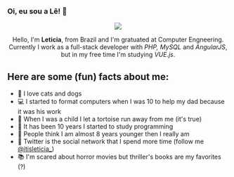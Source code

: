 ### Oi, eu sou a Lê! :sunflower:

<p align="center">
  <img src="https://www.lovethispic.com/uploaded_images/118813-Pixel-Kitty.gif" />
</p>

<p align="center">
  Hello, I'm <b>Leticia</b>, from Brazil and I'm gratuated at Computer Engneering.<br>
  Currently I work as a full-stack developer with <i>PHP, MySQL</i> and <i>AngularJS</i>, but in my free time I'm studying <i>VUE.js</i>.
</p>

## Here are some (fun) facts about me:

- 🐶 I love cats and dogs
- 💻 I started to format computers when I was 10 to help my dad because it was his work
- 🐢 When I was a child I let a tortoise run away from me (it's true)
- 📜 It has been 10 years I started to study programming
- 👧 People think I am almost 8 years younger then I really am
- 🥚 Twitter is the social network that I spend more time (follow me [@itisleticia_](https://twitter.com/itisleticia_))
- 📚 I'm scared about horror movies but thriller's books are my favorites (?)

